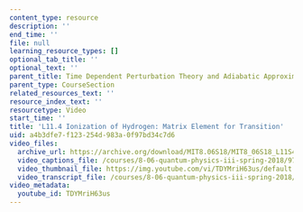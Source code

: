 ```yaml
---
content_type: resource
description: ''
end_time: ''
file: null
learning_resource_types: []
optional_tab_title: ''
optional_text: ''
parent_title: Time Dependent Perturbation Theory and Adiabatic Approximation
parent_type: CourseSection
related_resources_text: ''
resource_index_text: ''
resourcetype: Video
start_time: ''
title: 'L11.4 Ionization of Hydrogen: Matrix Element for Transition'
uid: a4b3dfe7-f123-254d-983a-0f97bd34c7d6
video_files:
  archive_url: https://archive.org/download/MIT8.06S18/MIT8_06S18_L11S4_300k.mp4
  video_captions_file: /courses/8-06-quantum-physics-iii-spring-2018/97869eb716f0585885876808ce37a0b2_TDYMriH63us.vtt
  video_thumbnail_file: https://img.youtube.com/vi/TDYMriH63us/default.jpg
  video_transcript_file: /courses/8-06-quantum-physics-iii-spring-2018/ddd888c1b65cbffeafa712d636b7ee25_TDYMriH63us.pdf
video_metadata:
  youtube_id: TDYMriH63us
---
```

